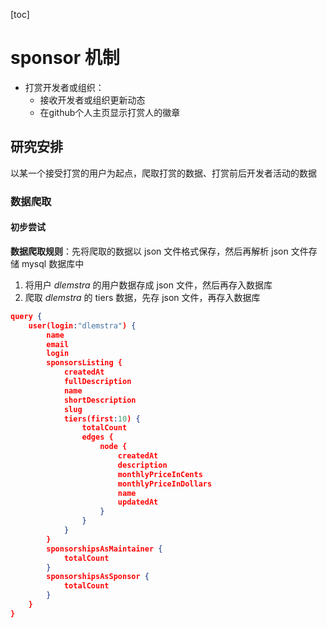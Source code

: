 [toc]

# sponsor 机制

- 打赏开发者或组织：
  - 接收开发者或组织更新动态
  - 在github个人主页显示打赏人的徽章

## 研究安排

以某一个接受打赏的用户为起点，爬取打赏的数据、打赏前后开发者活动的数据

### 数据爬取

#### 初步尝试

**数据爬取规则**：先将爬取的数据以 json 文件格式保存，然后再解析 json 文件存储 mysql 数据库中

1. 将用户 *dlemstra* 的用户数据存成 json 文件，然后再存入数据库
2. 爬取 *dlemstra* 的 tiers 数据，先存 json 文件，再存入数据库







```json
query {
    user(login:"dlemstra") {
        name
        email
        login
        sponsorsListing {
            createdAt
            fullDescription
            name
            shortDescription
            slug
            tiers(first:10) {
                totalCount
                edges {
                    node {
                        createdAt
                        description
                        monthlyPriceInCents
                        monthlyPriceInDollars
                        name
                        updatedAt
                    }
                }
            }
        }
        sponsorshipsAsMaintainer {
            totalCount
        }
        sponsorshipsAsSponsor {
            totalCount
        }
    }
}
```



